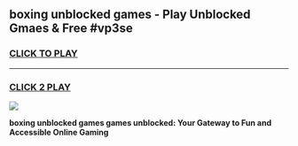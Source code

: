 
## boxing unblocked games - Play Unblocked Gmaes & Free #vp3se
<h3>
<a href="https://news.freeplayer.one?title=boxing_unblocked_games&ref=26F">CLICK TO PLAY</a></h3>
<hr>

<h3>
<a href="https://news.freeplayer.one?title=boxing_unblocked_games&ref=26F">CLICK 2 PLAY</a>
  
</h3>

<a href="https://news.freeplayer.one?title=boxing_unblocked_games&ref=26F/"><img src="https://clearcache.store/games.png"></a>


**boxing unblocked games games unblocked: Your Gateway to Fun and Accessible Online Gaming**
